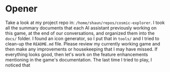 # Opener

Take a look at my project repo in: `/home/shaun/repos/cosmic-explorer`. I took all the summary documents that each AI assistant previously working on this game, at the end of our conversations, and organized them into the `docs/` folder. I found an icon generator, so I put that in `tools/` and I tried to clean-up the `README.md` file. Please review my currently working game and then make any improvements or housekeeping that I may have missed. If everything looks good, then let's work on the feature enhancements mentioning in the game's documentation. The last time I tried to play, I noticed that <begin feature enhancement request>

